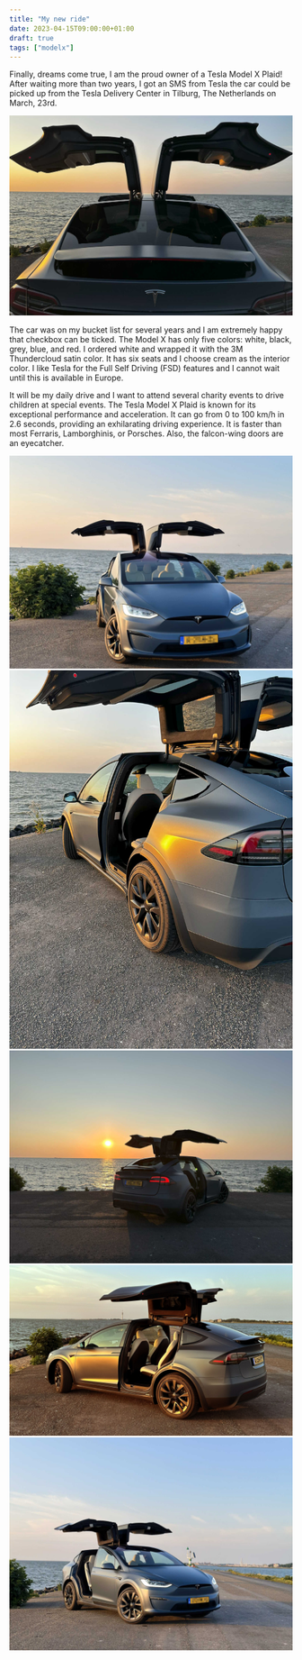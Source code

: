 ```yaml
---
title: "My new ride"
date: 2023-04-15T09:00:00+01:00
draft: true
tags: ["modelx"]
---
```

Finally, dreams come true, I am the proud owner of a Tesla Model X Plaid! After waiting more than two years, I got an SMS from Tesla the car could be picked up from the Tesla Delivery Center in Tilburg, The Netherlands on March, 23rd.


![My new ride](images/my-new-ride-01.jpg)

The car was on my bucket list for several years and I am extremely happy that checkbox can be ticked.  The Model X has only five colors: white, black, grey, blue, and red. I ordered white and wrapped it with the 3M Thundercloud satin color.  It has six seats and I choose cream as the interior color. I like Tesla for the Full Self Driving (FSD) features and I cannot wait until this is available in Europe.


It will be my daily drive and I want to attend several charity events to drive children at special events. The Tesla Model X Plaid is known for its exceptional performance and acceleration. It can go from 0 to 100 km/h in 2.6 seconds, providing an exhilarating driving experience. It is faster than most Ferraris, Lamborghinis, or Porsches. Also, the falcon-wing doors are an eyecatcher.

![My new ride](images/my-new-ride-02.jpg)
![My new ride](images/my-new-ride-03.jpg)
![My new ride](images/my-new-ride-04.jpg)
![My new ride](images/my-new-ride-05.jpg)
![My new ride](images/my-new-ride-06.jpg)

